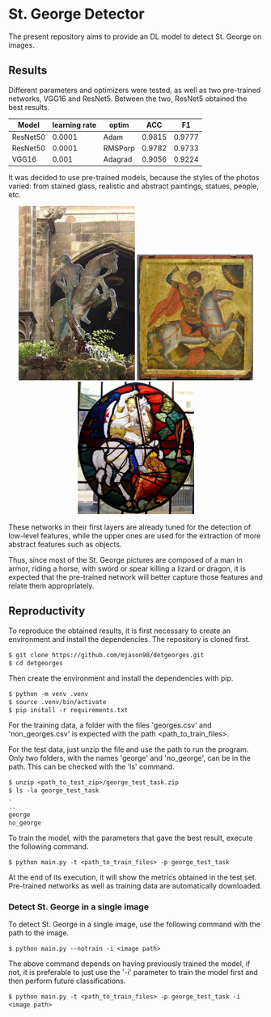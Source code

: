 # St. George Detector

The present repository aims to provide an DL model to detect St. George on images.

## Results

Different parameters and optimizers were tested, as well as two pre-trained networks, VGG16 and ResNet5. Between the two, ResNet5 obtained the best results.


<center>

| Model    | learning rate | optim   | ACC    | F1     |
|----------|---------------|---------|--------|--------|
| ResNet50 |     0.0001    |   Adam  | 0.9815 | 0.9777 |
| ResNet50 |     0.0001    | RMSPorp | 0.9782 | 0.9733 |
|   VGG16  |     0.001     | Adagrad | 0.9056 | 0.9224 |

</center>


It was decided to use pre-trained models, because the styles of the photos varied: from stained glass, realistic and abstract paintings, statues, people, etc. 

<p align="center">
  <img src="images/im1.jpg" width="230" title="st george pichture">
  <img src="images/im2.jpg" width="230" alt="st george pichture">
  <img src="images/im3.jpg" width="230" alt="st george pichture">
</p>

These networks in their first layers are already tuned for the detection of low-level features, while the upper ones are used for the extraction of more abstract features such as objects.

Thus, since most of the St. George pictures are composed of a man in armor, riding a horse, with sword or spear killing a lizard or dragon, it is expected that the pre-trained network will better capture those features and relate them appropriately.


## Reproductivity

To reproduce the obtained results, it is first necessary to create an environment and install the dependencies. The repository is cloned first.

```shell
$ git clone https://github.com/mjason98/detgeorges.git
$ cd detgeorges
```

Then create the environment and install the dependencies with pip.

```shell
$ python -m venv .venv
$ source .venv/bin/activate
$ pip install -r requirements.txt
```

For the training data, a folder with the files 'georges.csv' and 'non_georges.csv' is expected with the path <path_to_train_files>. 

For the test data, just unzip the file and use the path to run the program. Only two folders, with the names 'george' and 'no_george', can be in the path. This can be checked with the 'ls' command.

```shell
$ unzip <path_to_test_zip>/george_test_task.zip
$ ls -la george_test_task
.
..
george
no_george 
```

To train the model, with the parameters that gave the best result, execute the following command.

```shell
$ python main.py -t <path_to_train_files> -p george_test_task
```

At the end of its execution, it will show the metrics obtained in the test set. Pre-trained networks as well as training data are automatically downloaded.

### Detect St. George in a single image

To detect St. George in a single image, use the following command with the path to the image.

```shell
$ python main.py --notrain -i <image path>
```

The above command depends on having previously trained the model, if not, it is preferable to just use the '-i' parameter to train the model first and then perform future classifications.


```shell
$ python main.py -t <path_to_train_files> -p george_test_task -i <image path>
```